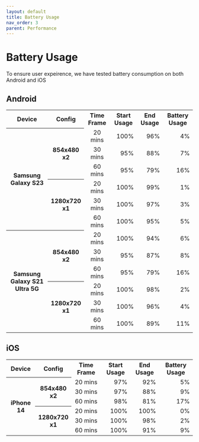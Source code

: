 ```yaml
---
layout: default
title: Battery Usage
nav_order: 3
parent: Performance
---
```


# Battery Usage

To ensure user expeirence, we have tested battery consumption on both Android and iOS

## Android

<style>
    
</style>

<table>
    <tr>
        <th>Device</th>
        <th>Config</th>
        <th>Time Frame</th>
        <th>Start Usage</th>
        <th>End Usage</th>
        <th>Battery Usage</th>
    </tr>
    <tr>
        <th rowspan='6'>Samsung Galaxy S23</th>
        <th align="center" rowspan='3'>854x480<br>x2</th>
        <td align="center">20 mins</td>
        <td align="right">100%</td>
        <td align="right">96%</td>
        <td align="right">4%</td>
    </tr>
    <tr>
        <td align="center">30 mins</td>
        <td align="right">95%</td>
        <td align="right">88%</td>
        <td align="right">7%</td>
    </tr>
    <tr>
        <td align="center">60 mins</td>
        <td align="right">95%</td>
        <td align="right">79%</td>
        <td align="right">16%</td>
    </tr>
    <tr>
        <th align="center" rowspan='3'>1280x720<br>x1</th>
        <td align="center">20 mins</td>
        <td align="right">100%</td>
        <td align="right">99%</td>
        <td align="right">1%</td>
    </tr>
    <tr>
        <td align="center">30 mins</td>
        <td align="right">100%</td>
        <td align="right">97%</td>
        <td align="right">3%</td>
    </tr>
    <tr>
        <td align="center">60 mins</td>
        <td align="right">100%</td>
        <td align="right">95%</td>
        <td align="right">5%</td>
    </tr>
    <tr>
        <th rowspan='6'>Samsung Galaxy S21 Ultra 5G</th>
        <th align="center" rowspan='3'>854x480<br>x2</th>
        <td align="center">20 mins</td>
        <td align="right">100%</td>
        <td align="right">94%</td>
        <td align="right">6%</td>
    </tr>
    <tr>
        <td align="center">30 mins</td>
        <td align="right">95%</td>
        <td align="right">87%</td>
        <td align="right">8%</td>
    </tr>
    <tr>
        <td align="center">60 mins</td>
        <td align="right">95%</td>
        <td align="right">79%</td>
        <td align="right">16%</td>
    </tr>
    <tr>
        <th align="center" rowspan='3'>1280x720<br>x1</th>
        <td align="center">20 mins</td>
        <td align="right">100%</td>
        <td align="right">98%</td>
        <td align="right">2%</td>
    </tr>
    <tr>
        <td align="center">30 mins</td>
        <td align="right">100%</td>
        <td align="right">96%</td>
        <td align="right">4%</td>
    </tr>
    <tr>
        <td align="center">60 mins</td>
        <td align="right">100%</td>
        <td align="right">89%</td>
        <td align="right">11%</td>
    </tr>
</table>

## iOS

<table>
    <tr>
        <th>Device</th>
        <th>Config</th>
        <th>Time Frame</th>
        <th>Start Usage</th>
        <th>End Usage</th>
        <th>Battery Usage</th>
    </tr>
    <tr>
        <th rowspan='6'>iPhone 14</th>
        <th align="center" rowspan='3'>854x480<br>x2</th>
        <td align="center">20 mins</td>
        <td align="right">97%</td>
        <td align="right">92%</td>
        <td align="right">5%</td>
    </tr>
    <tr>
        <td align="center">30 mins</td>
        <td align="right">97%</td>
        <td align="right">88%</td>
        <td align="right">9%</td>
    </tr>
    <tr>
        <td align="center">60 mins</td>
        <td align="right">98%</td>
        <td align="right">81%</td>
        <td align="right">17%</td>
    </tr>
    <tr>
        <th align="center" rowspan='3'>1280x720<br>x1</th>
        <td align="center">20 mins</td>
        <td align="right">100%</td>
        <td align="right">100%</td>
        <td align="right">0%</td>
    </tr>
    <tr>
        <td align="center">30 mins</td>
        <td align="right">100%</td>
        <td align="right">98%</td>
        <td align="right">2%</td>
    </tr>
    <tr>
        <td align="center">60 mins</td>
        <td align="right">100%</td>
        <td align="right">91%</td>
        <td align="right">9%</td>
    </tr>
</table>

<!-- Results of GDFPlay battery consumption measurement using online video (854x480@2x2) -->
